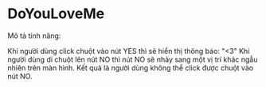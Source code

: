 # DoYouLoveMe
Mô tả tính năng:

Khi người dùng click chuột vào nút YES thì sẽ hiển thị thông báo: "<3"
Khi người dùng di chuột lên nút NO thì nút NO sẽ nhảy sang một vị trí khác ngẫu nhiên trên màn hình. Kết quả là người dùng không thể click được chuột vào nút NO.
